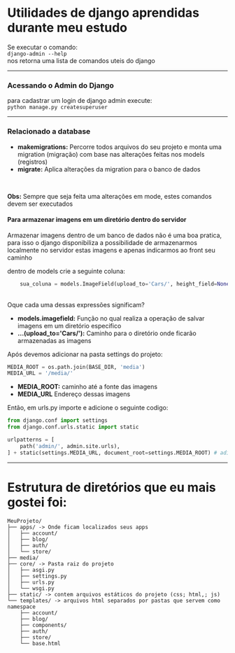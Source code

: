 # Utilidades de django aprendidas durante meu estudo

Se executar o comando:<br>
`django-admin --help`<br>
nos retorna uma lista de comandos uteis do django

---

### Acessando o Admin do Django

para cadastrar um login de django admin execute: <br>
`python manage.py createsuperuser`

---

### Relacionado a database

- **makemigrations:** Percorre todos arquivos do seu projeto e monta uma migration (migração) com base nas alterações feitas nos models (registros)
- **migrate:** Aplica alterações da migration para o banco de dados
<br>

**Obs:** Sempre que seja feita uma alterações em mode, estes comandos devem ser executados

#### Para armazenar imagens em um diretório dentro do servidor

Armazenar imagens dentro de um banco de dados não é uma boa pratica, para isso o django disponibiliza a possibilidade de armazenarmos localmente no servidor estas imagens e apenas indicarmos ao front seu caminho

dentro de models crie a seguinte coluna:<br>
```Python
    sua_coluna = models.ImageField(upload_to='Cars/', height_field=None, width_field=None, max_length=None)
```
<br>
Oque cada uma dessas expressões significam? 

- **models.imagefield:** Função no qual realiza a operação de salvar imagens em um diretório especifico<br>
- **...(upload_to='Cars/'):** Caminho para o diretório onde ficarão armazenadas as imagens<br>

Após devemos adicionar na pasta settings do projeto: <br>
```Python
MEDIA_ROOT = os.path.join(BASE_DIR, 'media')
MEDIA_URL = '/media/'
```

- **MEDIA_ROOT:** caminho até a fonte das imagens
- **MEDIA_URL** Endereço dessas imagens

Então, em urls.py importe e adicione o seguinte codigo:

```Python
from django.conf import settings
from django.conf.urls.static import static

urlpatterns = [
    path('admin/', admin.site.urls),
] + static(settings.MEDIA_URL, document_root=settings.MEDIA_ROOT) # adicione ao fim de sua urlpatterns

```

--- 
# Estrutura de diretórios que eu mais gostei foi:

``` Dirs
MeuProjeto/
├── apps/ -> Onde ficam localizados seus apps
│   ├── account/
│   ├── blog/
│   ├── auth/
│   └── store/
├── media/
├── core/ -> Pasta raiz do projeto
│   ├── asgi.py
│   ├── settings.py
│   ├── urls.py
│   └── wsgi.py
├── static/ -> contem arquivos estáticos do projeto (css; html,; js)
└── templates/ -> arquivos html separados por pastas que servem como namespace
    ├── account/
    ├── blog/
    ├── components/
    ├── auth/
    ├── store/
    └── base.html
```